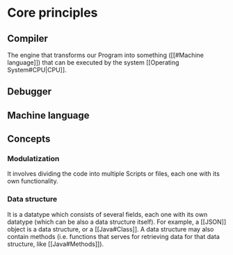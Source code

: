 # Core principles
## Compiler
The engine that transforms our Program into something ([[#Machine language]]) that can be executed by the system [[Operating System#CPU|CPU]].
## Debugger
## Machine language

## Concepts
### Modulatization
It involves dividing the code into multiple Scripts or files, each one with its own functionality.
### Data structure
It is a datatype which consists of several fields, each one with its own datatype (which can be also a data structure itself). For example, a [[JSON]] object is a data structure, or a [[Java#Class]].
A data structure may also contain methods (i.e. functions that serves for retrieving data for that data structure, like [[Java#Methods]]).